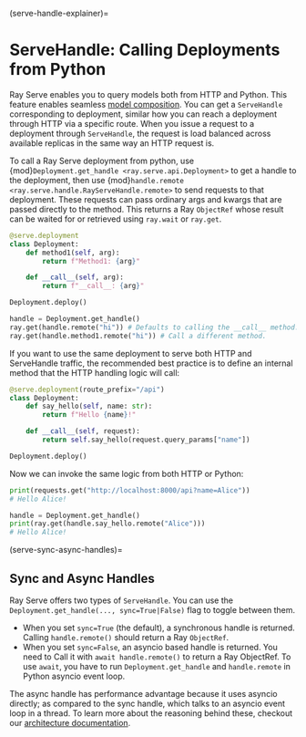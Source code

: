 (serve-handle-explainer)=

# ServeHandle: Calling Deployments from Python

Ray Serve enables you to query models both from HTTP and Python. This feature
enables seamless [model composition](serve-model-composition-guide). You can
get a `ServeHandle` corresponding to deployment, similar how you can
reach a deployment through HTTP via a specific route. When you issue a request
to a deployment through `ServeHandle`, the request is load balanced across
available replicas in the same way an HTTP request is.

To call a Ray Serve deployment from python, use {mod}`Deployment.get_handle <ray.serve.api.Deployment>`
to get a handle to the deployment, then use
{mod}`handle.remote <ray.serve.handle.RayServeHandle.remote>` to send requests
to that deployment. These requests can pass ordinary args and kwargs that are
passed directly to the method. This returns a Ray `ObjectRef` whose result
can be waited for or retrieved using `ray.wait` or `ray.get`.

```python
@serve.deployment
class Deployment:
    def method1(self, arg):
        return f"Method1: {arg}"

    def __call__(self, arg):
        return f"__call__: {arg}"

Deployment.deploy()

handle = Deployment.get_handle()
ray.get(handle.remote("hi")) # Defaults to calling the __call__ method.
ray.get(handle.method1.remote("hi")) # Call a different method.
```

If you want to use the same deployment to serve both HTTP and ServeHandle traffic, the recommended best practice is to define an internal method that the HTTP handling logic will call:

```python
@serve.deployment(route_prefix="/api")
class Deployment:
    def say_hello(self, name: str):
        return f"Hello {name}!"

    def __call__(self, request):
        return self.say_hello(request.query_params["name"])

Deployment.deploy()
```

Now we can invoke the same logic from both HTTP or Python:

```python
print(requests.get("http://localhost:8000/api?name=Alice"))
# Hello Alice!

handle = Deployment.get_handle()
print(ray.get(handle.say_hello.remote("Alice")))
# Hello Alice!
```

(serve-sync-async-handles)=

## Sync and Async Handles

Ray Serve offers two types of `ServeHandle`. You can use the `Deployment.get_handle(..., sync=True|False)`
flag to toggle between them.

- When you set `sync=True` (the default), a synchronous handle is returned.
  Calling `handle.remote()` should return a Ray `ObjectRef`.
- When you set `sync=False`, an asyncio based handle is returned. You need to
  Call it with `await handle.remote()` to return a Ray ObjectRef. To use `await`,
  you have to run `Deployment.get_handle` and `handle.remote` in Python asyncio event loop.

The async handle has performance advantage because it uses asyncio directly; as compared
to the sync handle, which talks to an asyncio event loop in a thread. To learn more about
the reasoning behind these, checkout our [architecture documentation](serve-architecture).
